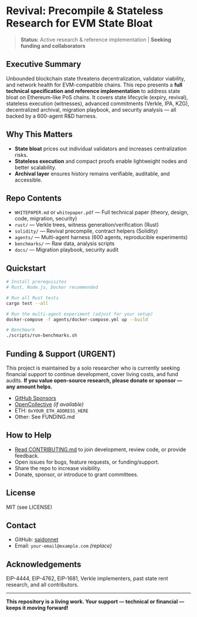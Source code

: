 # Revival: Precompile & Stateless Research for EVM State Bloat

> **Status:** Active research & reference implementation | **Seeking funding and collaborators**

## Executive Summary

Unbounded blockchain state threatens decentralization, validator viability, and network health for EVM-compatible chains. This repo presents a **full technical specification and reference implementation** to address state bloat on Ethereum-like PoS chains. It covers state lifecycle (expiry, revival), stateless execution (witnesses), advanced commitments (Verkle, IPA, KZG), decentralized archival, migration playbook, and security analysis — all backed by a 600-agent R&D harness.

## Why This Matters

- **State bloat** prices out individual validators and increases centralization risks.
- **Stateless execution** and compact proofs enable lightweight nodes and better scalability.
- **Archival layer** ensures history remains verifiable, auditable, and accessible.

## Repo Contents

- `WHITEPAPER.md` or `whitepaper.pdf` — Full technical paper (theory, design, code, migration, security)
- `rust/` — Verkle trees, witness generation/verification (Rust)
- `solidity/` — Revival precompile, contract helpers (Solidity)
- `agents/` — Multi-agent harness (600 agents, reproducible experiments)
- `benchmarks/` — Raw data, analysis scripts
- `docs/` — Migration playbook, security audit

## Quickstart

```bash
# Install prerequisites
# Rust, Node.js, Docker recommended

# Run all Rust tests
cargo test --all

# Run the multi-agent experiment (adjust for your setup)
docker-compose -f agents/docker-compose.yml up --build

# Benchmark
./scripts/run-benchmarks.sh
```

## Funding & Support (URGENT)

This project is maintained by a solo researcher who is currently seeking financial support to continue development, cover living costs, and fund audits. **If you value open-source research, please donate or sponsor — any amount helps.**

- [GitHub Sponsors](https://github.com/sponsors/saidonnet)
- [OpenCollective](https://opencollective.com/revival) *(if available)*
- ETH: `0xYOUR_ETH_ADDRESS_HERE`
- Other: See FUNDING.md

## How to Help

- [Read CONTRIBUTING.md](CONTRIBUTING.md) to join development, review code, or provide feedback.
- Open issues for bugs, feature requests, or funding/support.
- Share the repo to increase visibility.
- Donate, sponsor, or introduce to grant committees.

## License

MIT (see LICENSE)

## Contact

- GitHub: [saidonnet](https://github.com/saidonnet)
- Email: `your-email@example.com` *(replace)*

## Acknowledgements

EIP-4444, EIP-4762, EIP-1681, Verkle implementers, past state rent research, and all contributors.

---

**This repository is a living work. Your support — technical or financial — keeps it moving forward!**
